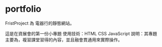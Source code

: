 # portfolio
FristProject 為 電器行的靜態網站。


這是在資展會的第一份小專題
使用技術：HTML CSS JavaScript 
說明：其專題主要為，複習課堂習得的內容，並且融會貫通用來實際操作。

